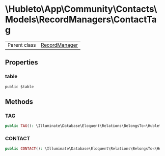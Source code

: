 
# \Hubleto\App\Community\Contacts\Models\RecordManagers\ContactTag
<table class='table-default dense'>
<tr><td>Parent class</td><td><a href="../../../../../Erp/RecordManager">RecordManager</a></td></tr></table>


## Properties

### table

`public $table`


## Methods

### TAG

```php
public TAG(): \Illuminate\Database\Eloquent\Relations\BelongsTo<\Hubleto\App\Community\Contacts\Models\RecordManagers\Tag,\Hubleto\App\Community\Contacts\Models\RecordManagers\ContactTag>
```


### CONTACT

```php
public CONTACT(): \Illuminate\Database\Eloquent\Relations\BelongsTo<\Hubleto\App\Community\Contacts\Models\RecordManagers\Contact,\Hubleto\App\Community\Contacts\Models\RecordManagers\ContactTag>
```

